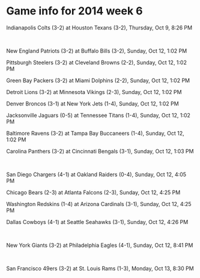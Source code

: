 # Game info for 2014 week 6

Indianapolis Colts (3-2) at Houston Texans (3-2), Thursday, Oct 9, 8:26 PM


<br/>

New England Patriots (3-2) at Buffalo Bills (3-2), Sunday, Oct 12, 1:02 PM

Pittsburgh Steelers (3-2) at Cleveland Browns (2-2), Sunday, Oct 12, 1:02 PM

Green Bay Packers (3-2) at Miami Dolphins (2-2), Sunday, Oct 12, 1:02 PM

Detroit Lions (3-2) at Minnesota Vikings (2-3), Sunday, Oct 12, 1:02 PM

Denver Broncos (3-1) at New York Jets (1-4), Sunday, Oct 12, 1:02 PM

Jacksonville Jaguars (0-5) at Tennessee Titans (1-4), Sunday, Oct 12, 1:02 PM

Baltimore Ravens (3-2) at Tampa Bay Buccaneers (1-4), Sunday, Oct 12, 1:02 PM

Carolina Panthers (3-2) at Cincinnati Bengals (3-1), Sunday, Oct 12, 1:03 PM


<br/>

San Diego Chargers (4-1) at Oakland Raiders (0-4), Sunday, Oct 12, 4:05 PM

Chicago Bears (2-3) at Atlanta Falcons (2-3), Sunday, Oct 12, 4:25 PM

Washington Redskins (1-4) at Arizona Cardinals (3-1), Sunday, Oct 12, 4:25 PM

Dallas Cowboys (4-1) at Seattle Seahawks (3-1), Sunday, Oct 12, 4:26 PM


<br/>

New York Giants (3-2) at Philadelphia Eagles (4-1), Sunday, Oct 12, 8:41 PM


<br/>

San Francisco 49ers (3-2) at St. Louis Rams (1-3), Monday, Oct 13, 8:30 PM

